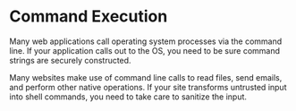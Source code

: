 # Command Execution

Many web applications call operating system processes via the command line. If your application calls out to the OS, you need to be sure command strings are securely constructed.

Many websites make use of command line calls to read files, send emails, and perform other native operations. If your site transforms untrusted input into shell commands, you need to take care to sanitize the input.